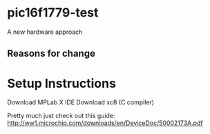 # pic16f1779-test
A new hardware approach 
## Reasons for change

# Setup Instructions
Download MPLab X IDE
Download xc8 (C compiler) 

Pretty much just check out this guide:
http://ww1.microchip.com/downloads/en/DeviceDoc/50002173A.pdf
